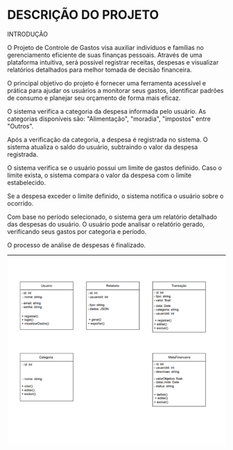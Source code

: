 # DESCRIÇÃO DO PROJETO
 
INTRODUÇÃO

O Projeto de Controle de Gastos visa auxiliar indivíduos e famílias no gerenciamento eficiente de suas finanças pessoais.
Através de uma plataforma intuitiva, será possível registrar receitas, despesas e visualizar relatórios detalhados para melhor tomada de decisão financeira.

O principal objetivo do projeto é fornecer uma ferramenta acessível e prática para ajudar os usuários a monitorar seus gastos, identificar padrões de consumo e planejar seu orçamento de forma mais eficaz.

O sistema verifica a categoria da despesa informada pelo usuário.
As categorias disponíveis são: "Alimentação", "moradia", "impostos" entre "Outros".

Após a verificação da categoria, a despesa é registrada no sistema.
O sistema atualiza o saldo do usuário, subtraindo o valor da despesa registrada.

O sistema verifica se o usuário possui um limite de gastos definido.
Caso o limite exista, o sistema compara o valor da despesa com o limite estabelecido.

Se a despesa exceder o limite definido, o sistema notifica o usuário sobre o ocorrido.

Com base no período selecionado, o sistema gera um relatório detalhado das despesas do usuário.
O usuário pode analisar o relatório gerado, verificando seus gastos por categoria e período.

O processo de análise de despesas é finalizado.

![imagemdocircuito](diagramadoprojeto.png)





















